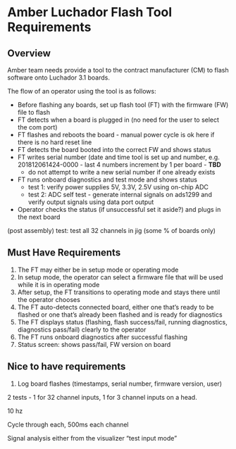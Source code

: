 # Amber Luchador Flash Tool Requirements

## Overview

Amber team needs provide a tool to the contract manufacturer (CM) to flash software onto Luchador 3.1 boards.

The flow of an operator using the tool is as follows:



*   Before flashing any boards, set up flash tool (FT) with the firmware (FW) file to flash
*   FT detects when a board is plugged in (no need for the user to select the com port)
*   FT flashes and reboots the board - manual power cycle is ok here if there is no hard reset line
*   FT detects the board booted into the correct FW and shows status
*   FT writes serial number (date and time tool is set up and number, e.g. 201812061424-0000 - last 4 numbers increment by 1 per board - **TBD**
    *   do not attempt to write a new serial number if one already exists
*   FT runs onboard diagnostics and test mode and shows status
    *   test 1: verify power supplies 5V, 3.3V, 2.5V using on-chip ADC
    *   test 2: ADC self test - generate internal signals on ads1299 and verify output signals using data port output
*   Operator checks the status (if unsuccessful set it aside?) and plugs in the next board

(post assembly) test: test all 32 channels in jig (some % of boards only) 


## Must Have Requirements



1. The FT may either be in setup mode or operating mode
2. In setup mode, the operator can select a firmware file that will be used while it is in operating mode
3. After setup, the FT transitions to operating mode and stays there until the operator chooses
4. The FT auto-detects connected board, either one that’s ready to be flashed or one that’s already been flashed and is ready for diagnostics
5. The FT displays status (flashing, flash success/fail, running diagnostics, diagnostics pass/fail) clearly to the operator
6. The FT runs onboard diagnostics after successful flashing
7. Status screen: shows pass/fail, FW version on board


## Nice to have requirements



1. Log board flashes (timestamps, serial number, firmware version, user)

2 tests - 1 for 32 channel inputs, 1 for 3 channel inputs on a head. 

10 hz 

Cycle through each, 500ms each channel

Signal analysis either from the visualizer “test input mode”
